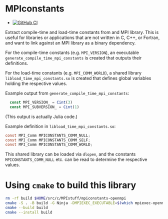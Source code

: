 # MPIconstants

* [![GitHub
  CI](https://github.com/eschnett/MPIconstants/actions/workflows/CI.yml/badge.svg)](https://github.com/eschnett/MPIconstants/actions)

Extract compile-time and load-time constants from and MPI library.
This is useful for libraries or applications that are not written in
C, C++, or Fortran, and want to link against an MPI library as a
binary dependency.

For the compile-time constants (e.g. `MPI_VERSION`), an executable
`generate_compile_time_mpi_constants` is created that outputs their
definitions.

For the load-time constants (e.g. `MPI_COMM_WORLD`), a shared library
`libload_time_mpi_constants.so` is created that defines global
variables holding the respective values.

Example output from `generate_compile_time_mpi_constants`:
```Julia
  const MPI_VERSION_ = Cint(3)
  const MPI_SUBVERSION_ = Cint(1)
```
(This output is actually Julia code.)

Example definition in `libload_time_mpi_constants.so`:
```C
const MPI_Comm MPICONSTANTS_COMM_NULL;
const MPI_Comm MPICONSTANTS_COMM_SELF;
const MPI_Comm MPICONSTANTS_COMM_WORLD;
```
This shared library can be loaded via `dlopen`, and the constants
`MPICONSTANTS_COMM_NULL` etc. can be read to determine the respective
values.

# Using `cmake` to build this library

```sh
rm -rf build $HOME/src/c/MPIstuff/mpiconstants-openmpi
cmake -S . -B build -G Ninja -DMPIEXEC_EXECUTABLE=$(which mpiexec-openmpi-gcc11) -DCMAKE_C_COMPILER=mpicc-openmpi-gcc11 -DCMAKE_BUILD_TYPE=Debug -DCMAKE_INSTALL_PREFIX=$HOME/src/c/MPIstuff/mpiconstants-openmpi
cmake --build build
cmake --install build
```
